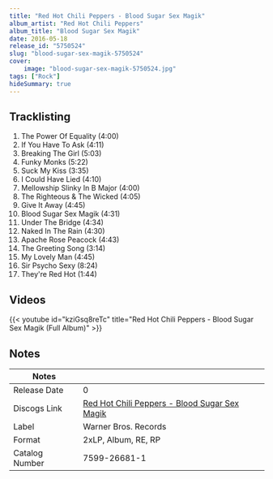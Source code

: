 ```yaml
---
title: "Red Hot Chili Peppers - Blood Sugar Sex Magik"
album_artist: "Red Hot Chili Peppers"
album_title: "Blood Sugar Sex Magik"
date: 2016-05-18
release_id: "5750524"
slug: "blood-sugar-sex-magik-5750524"
cover:
    image: "blood-sugar-sex-magik-5750524.jpg"
tags: ["Rock"]
hideSummary: true
---
```


## Tracklisting
1. The Power Of Equality (4:00)
2. If You Have To Ask (4:11)
3. Breaking The Girl (5:03)
4. Funky Monks (5:22)
5. Suck My Kiss (3:35)
6. I Could Have Lied (4:10)
7. Mellowship Slinky In B Major (4:00)
8. The Righteous & The Wicked (4:05)
9. Give It Away (4:45)
10. Blood Sugar Sex Magik (4:31)
11. Under The Bridge (4:34)
12. Naked In The Rain (4:30)
13. Apache Rose Peacock (4:43)
14. The Greeting Song (3:14)
15. My Lovely Man (4:45)
16. Sir Psycho Sexy (8:24)
17. They're Red Hot (1:44)

## Videos
{{< youtube id="kziGsq8reTc" title="Red Hot Chili Peppers - Blood Sugar Sex Magik (Full Album)" >}}

## Notes

| Notes          |             |
| ---------------| ----------- |
| Release Date   | 0 |
| Discogs Link   | [Red Hot Chili Peppers - Blood Sugar Sex Magik](https://www.discogs.com/release/5750524) |
| Label          | Warner Bros. Records |
| Format         | 2xLP, Album, RE, RP |
| Catalog Number | 7599-26681-1 |

